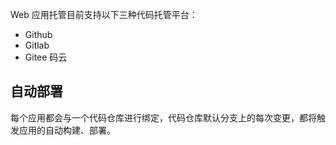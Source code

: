 
Web 应用托管目前支持以下三种代码托管平台：

- Github
- Gitlab
- Gitee 码云

## 自动部署

每个应用都会与一个代码仓库进行绑定，代码仓库默认分支上的每次变更，都将触发应用的自动构建、部署。
